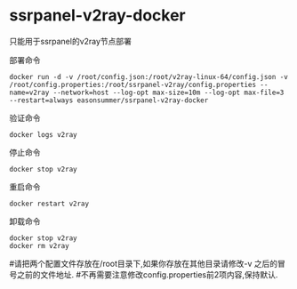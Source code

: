 # ssrpanel-v2ray-docker
只能用于ssrpanel的v2ray节点部署

部署命令
````
docker run -d -v /root/config.json:/root/v2ray-linux-64/config.json -v /root/config.properties:/root/ssrpanel-v2ray/config.properties --name=v2ray --network=host --log-opt max-size=10m --log-opt max-file=3 --restart=always easonsummer/ssrpanel-v2ray-docker
````

验证命令
````
docker logs v2ray
````

停止命令
````
docker stop v2ray
````

重启命令
````
docker restart v2ray
````

卸载命令
````
docker stop v2ray
docker rm v2ray
````
#请把两个配置文件存放在/root目录下,如果你存放在其他目录请修改-v 之后的冒号之前的文件地址.
#不再需要注意修改config.properties前2项内容,保持默认.
